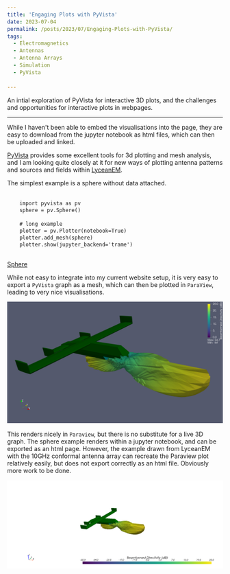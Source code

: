 ```yaml
---
title: 'Engaging Plots with PyVista'
date: 2023-07-04
permalink: /posts/2023/07/Engaging-Plots-with-PyVista/
tags:
  - Electromagnetics
  - Antennas
  - Antenna Arrays
  - Simulation
  - PyVista
  
---
```

An intial exploration of PyVista for interactive 3D plots, and the challenges and opportunities for interactive plots in webpages.

---
While I haven't been able to embed the visualisations into the page, they are easy to download from the jupyter notebook as html files, which can then be uploaded and linked.

[PyVista](https://docs.pyvista.org/version/stable/) provides some excellent tools for 3d plotting and mesh analysis, and I am looking quite closely at it for new ways of plotting antenna patterns and sources and fields within [LyceanEM](https://documentation.lyceanem.com).

The simplest example is a sphere without data attached.

```{python}

    import pyvista as pv
    sphere = pv.Sphere()
       
    # long example
    plotter = pv.Plotter(notebook=True)
    plotter.add_mesh(sphere)
    plotter.show(jupyter_backend='trame')
    
```
[Sphere](/files/sphererender.html)

While not easy to integrate into my current website setup, it is very easy to export a `PyVista` graph as a mesh, which can then be plotted in `ParaView`, leading to very nice visualisations.

![Beamformed Directivity](/images/UAVBeamformedDirectivityMapVPol.png)

This renders nicely in `Paraview`, but there is no substitute for a live 3D graph. The sphere example renders within a jupyter notebook, and can be exported as an html page. However, the example drawn from LyceanEM with the 10GHz conformal antenna array can recreate the Paraview plot relatively easily, but does not export correctly as an html file. Obviously more work to be done. 

![Beamformed Directivity](/images/UAVBeamformedDirectivityMapVPolPyVista.png)

<script src="https://utteranc.es/client.js"
        repo="LyceanEM/LyceanEM.github.io"
        issue-term="Engaging-Plots-with-PyVista"
        theme="github-light"
        crossorigin="anonymous"
        async>
</script>

